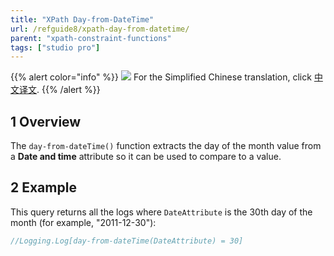 ```yaml
---
title: "XPath Day-from-DateTime"
url: /refguide8/xpath-day-from-datetime/
parent: "xpath-constraint-functions"
tags: ["studio pro"]
---
```


{{% alert color="info" %}}
<img src="/attachments/china.png" style="display: inline-block; margin: 0" /> For the Simplified Chinese translation, click [中文译文](https://cdn.mendix.tencent-cloud.com/documentation/refguide8/xpath-day-from-datetime.pdf).
{{% /alert %}}

## 1 Overview

The `day-from-dateTime()` function extracts the day of the month value from a **Date and time** attribute so it can be used to compare to a value.

## 2 Example

This query returns all the logs where `DateAttribute` is the 30th day of the month (for example, "2011-12-30"):

```java
//Logging.Log[day-from-dateTime(DateAttribute) = 30]
```
